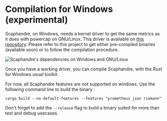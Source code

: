 # Compilation for Windows (experimental)

Scaphandre, on Windows, needs a kernel driver to get the same metrics as it does with powercap on GNU/Linux. This driver is available on [this repository](https://github.com/hubblo-org/windows-rapl-driver/). Please refer to this project to get either pre-compiled binaries (available soon) or to follow the compilation procedure.

![Scaphandre's dependencies on Windows and GNU/Linux](https://repository-images.githubusercontent.com/421079628/f695abc0-c8e6-46a3-a6f4-6c7c0f617b87)

Once you have a working driver, you can compile Scaphandre, with the Rust for Windows usual toolkit.

For now, all Scaphandre features are not supported on windows. Use the following command line to build the binary :

<!-- mdbook-xgettext:skip -->
```
cargo build --no-default-features --features "prometheus json riemann"
```

Don't forget to add the `--release` flag to build a binary suited for more than test and debug usecases.
